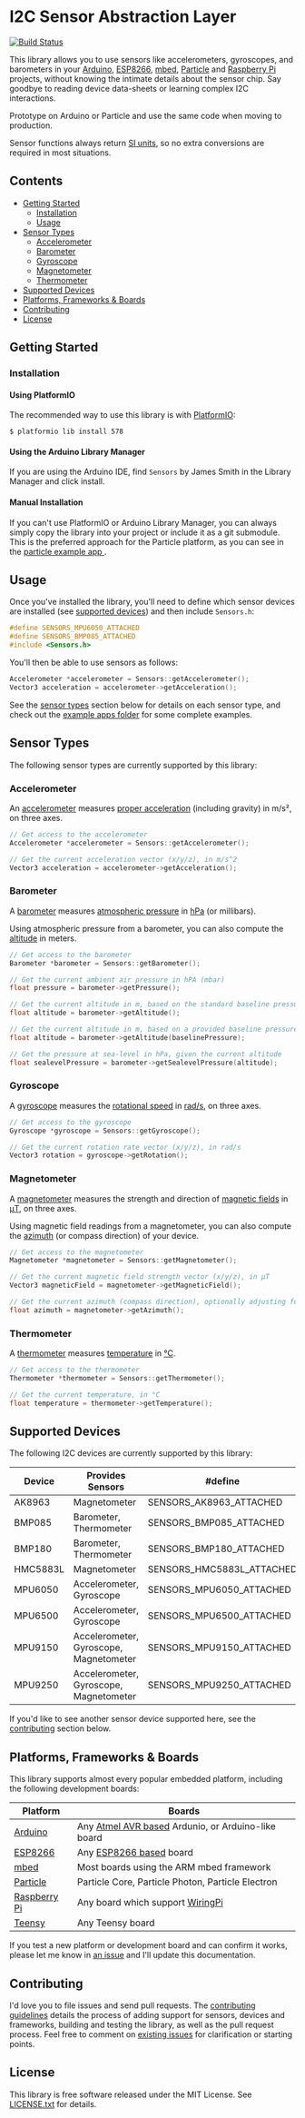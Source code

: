# I2C Sensor Abstraction Layer

[![Build Status](https://travis-ci.org/loopj/i2c-sensor-hal.svg?branch=master)](https://travis-ci.org/loopj/i2c-sensor-hal)

This library allows you to use sensors like accelerometers, gyroscopes, and barometers in your [Arduino][1], [ESP8266][2], [mbed][9], [Particle][3] and [Raspberry Pi][4] projects, without knowing the intimate details about the sensor chip. Say goodbye to reading device data-sheets or learning complex I2C interactions.

Prototype on Arduino or Particle and use the same code when moving to production.

Sensor functions always return [SI units](https://en.wikipedia.org/wiki/International_System_of_Units), so no extra conversions are required in most situations.

## Contents

- [Getting Started](#getting-started)
  - [Installation](#installation)
  - [Usage](#usage)
- [Sensor Types](#sensor-types)
  - [Accelerometer](#accelerometer)
  - [Barometer](#barometer)
  - [Gyroscope](#gyroscope)
  - [Magnetometer](#magnetometer)
  - [Thermometer](#thermometer)
- [Supported Devices](#supported-devices)
- [Platforms, Frameworks & Boards](#platforms-frameworks--boards)
- [Contributing](#contributing)
- [License](#license)

## Getting Started

### Installation

#### Using PlatformIO

The recommended way to use this library is with [PlatformIO](http://platformio.org/):

```shell
$ platformio lib install 578
```

#### Using the Arduino Library Manager

If you are using the Arduino IDE, find `Sensors` by James Smith in the Library Manager and click install.

#### Manual Installation

If you can't use PlatformIO or Arduino Library Manager, you can always simply copy the library into your project or include it as a git submodule. This is the preferred approach for the Particle platform, as you can see in the [particle example app ](https://github.com/loopj/i2c-sensor-hal/tree/master/examples/particle).

## Usage

Once you've installed the library, you'll need to define which sensor devices are installed (see [supported devices](#supported-devices)) and then include `Sensors.h`:

```c++
#define SENSORS_MPU6050_ATTACHED
#define SENSORS_BMP085_ATTACHED
#include <Sensors.h>
```

You'll then be able to use sensors as follows:

```c++
Accelerometer *accelerometer = Sensors::getAccelerometer();
Vector3 acceleration = accelerometer->getAcceleration();
```

See the [sensor types](#sensor-types) section below for details on each sensor type, and check out the [example apps folder](https://github.com/loopj/i2c-sensor-hal/tree/master/examples) for some complete examples.


## Sensor Types

The following sensor types are currently supported by this library:

### Accelerometer

An [accelerometer](https://en.wikipedia.org/wiki/Accelerometer) measures [proper acceleration](https://en.wikipedia.org/wiki/Proper_acceleration) (including gravity) in m/s², on three axes.

```c++
// Get access to the accelerometer
Accelerometer *accelerometer = Sensors::getAccelerometer();

// Get the current acceleration vector (x/y/z), in m/s^2
Vector3 acceleration = accelerometer->getAcceleration();
```

### Barometer

A [barometer](https://en.wikipedia.org/wiki/Barometer) measures [atmospheric pressure](https://en.wikipedia.org/wiki/Atmospheric_pressure) in [hPa](https://en.wikipedia.org/wiki/Pascal_(unit)) (or millibars).

Using atmospheric pressure from a barometer, you can also compute the [altitude](https://en.wikipedia.org/wiki/Altitude) in meters.

```c++
// Get access to the barometer
Barometer *barometer = Sensors::getBarometer();

// Get the current ambient air pressure in hPA (mbar)
float pressure = barometer->getPressure();

// Get the current altitude in m, based on the standard baseline pressure
float altitude = barometer->getAltitude();

// Get the current altitude in m, based on a provided baseline pressure
float altitude = barometer->getAltitude(baselinePressure);

// Get the pressure at sea-level in hPa, given the current altitude
float sealevelPressure = barometer->getSealevelPressure(altitude);
```

### Gyroscope

A [gyroscope](https://en.wikipedia.org/wiki/Gyroscope) measures the [rotational speed](https://en.wikipedia.org/wiki/Rotational_speed) in [rad/s](https://en.wikipedia.org/wiki/Radian_per_second), on three axes.

```c++
// Get access to the gyroscope
Gyroscope *gyroscope = Sensors::getGyroscope();

// Get the current rotation rate vector (x/y/z), in rad/s
Vector3 rotation = gyroscope->getRotation();
```

### Magnetometer

A [magnetometer](https://en.wikipedia.org/wiki/Magnetometer) measures the strength and direction of [magnetic fields](https://en.wikipedia.org/wiki/Magnetic_field) in [μT](https://en.wikipedia.org/wiki/Tesla_(unit)), on three axes.

Using magnetic field readings from a magnetometer, you can also compute the [azimuth](https://en.wikipedia.org/wiki/Azimuth) (or compass direction) of your device.

```c++
// Get access to the magnetometer
Magnetometer *magnetometer = Sensors::getMagnetometer();

// Get the current magnetic field strength vector (x/y/z), in μT
Vector3 magneticField = magnetometer->getMagneticField();

// Get the current azimuth (compass direction), optionally adjusting for declination
float azimuth = magnetometer->getAzimuth();
```

### Thermometer

A [thermometer](https://en.wikipedia.org/wiki/Thermometer) measures [temperature](https://en.wikipedia.org/wiki/Temperature) in [°C](https://en.wikipedia.org/wiki/Celsius).

```c++
// Get access to the thermometer
Thermometer *thermometer = Sensors::getThermometer();

// Get the current temperature, in °C
float temperature = thermometer->getTemperature();
```


## Supported Devices

The following I2C devices are currently supported by this library:

| Device    | Provides Sensors                          | #define
|---------- |----------------------------------------   |--------------------------
| AK8963    | Magnetometer                              | SENSORS_AK8963_ATTACHED
| BMP085    | Barometer, Thermometer                    | SENSORS_BMP085_ATTACHED
| BMP180    | Barometer, Thermometer                    | SENSORS_BMP180_ATTACHED
| HMC5883L  | Magnetometer                              | SENSORS_HMC5883L_ATTACHED
| MPU6050   | Accelerometer, Gyroscope                  | SENSORS_MPU6050_ATTACHED
| MPU6500   | Accelerometer, Gyroscope                  | SENSORS_MPU6500_ATTACHED
| MPU9150   | Accelerometer, Gyroscope, Magnetometer    | SENSORS_MPU9150_ATTACHED
| MPU9250   | Accelerometer, Gyroscope, Magnetometer    | SENSORS_MPU9250_ATTACHED

If you'd like to see another sensor device supported here, see the [contributing](#contributing) section below.


## Platforms, Frameworks & Boards

This library supports almost every popular embedded platform, including the following development boards:

| Platform          | Boards
|-------------------|----------------------------------------------------------
| [Arduino][1]      | Any [Atmel AVR based][6] Ardunio, or Arduino-like board
| [ESP8266][2]      | Any [ESP8266 based][7] board
| [mbed][9]         | Most boards using the ARM mbed framework
| [Particle][3]     | Particle Core, Particle Photon, Particle Electron
| [Raspberry Pi][4] | Any board which support [WiringPi][8]
| [Teensy][5]       | Any Teensy board

If you test a new platform or development board and can confirm it works, please let me know in [an issue](https://github.com/loopj/i2cdevlib-hal/issues) and I'll update this documentation.


## Contributing

I'd love you to file issues and send pull requests. The [contributing guidelines](CONTRIBUTING.md) details the process of adding support for sensors, devices and frameworks, building and testing the library, as well as the pull request process. Feel free to comment on [existing issues](https://github.com/loopj/i2cdevlib-hal/issues) for clarification or starting points.


## License

This library is free software released under the MIT License. See [LICENSE.txt](LICENSE.txt) for details.


[1]: https://www.arduino.cc/
[2]: https://en.wikipedia.org/wiki/ESP8266
[3]: https://www.particle.io/
[4]: https://www.raspberrypi.org/
[5]: https://www.pjrc.com/teensy/
[6]: http://platformio.org/#!/boards?filter%5Bplatform%5D=atmelavr
[7]: http://platformio.org/#!/boards?filter%5Bplatform%5D=espressif
[8]: http://wiringpi.com/
[9]: https://www.mbed.com/
